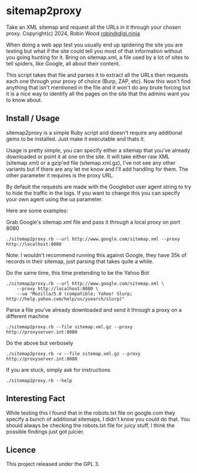# sitemap2proxy
Take an XML sitemap and request all the URLs in it through your chosen proxy.
Copyright(c) 2024, Robin Wood <robin@digi.ninja>

When doing a web app test you usually end up spidering the site you are testing
but what if the site could tell you most of that information without you going
hunting for it. Bring on sitemap.xml, a file used by a lot of sites to tell
spiders, like Google, all about their content.

This script takes that file and parses it to extract all the URLs then requests
each one through your proxy of choice (Burp, ZAP, etc). Now this won't find
anything that isn't mentioned in the file and it won't do any brute forcing but 
it is a nice way to identify all the pages on the site that the admins want you 
to know about.

## Install / Usage

sitemap2proxy is a simple Ruby script and doesn't require any additional gems to
be installed. Just make it executable and thats it. 

Usage is pretty simple, you can specify either a sitemap that you've already
downloaded or point it at one on the site. It will take either raw XML 
(sitemap.xml) or a gzip'ed file (sitemap.xml.gz), I've not see any other
variants but if there are any let me know and I'll add handling for them. The 
other parameter it requires is the proxy URL.

By default the requests are made with the Googlebot user agent string to try to
hide the traffic in the logs. If you want to change this you can specify your
own agent using the ua parameter.

Here are some examples:

Grab Google's sitemap.xml file and pass it through a local proxy on port 8080

```
./sitemap2proxy.rb --url http://www.google.com/sitemap.xml --proxy http://localhost:8080
```

Note: I wouldn't recommend running this against Google, they have 35k of records
in their sitemap, just parsing that takes quite a while.

Do the same time, this time pretending to be the Yahoo Bot 

```
./sitemap2proxy.rb --url http://www.google.com/sitemap.xml \
    --proxy http://localhost:8080 \
    --ua "Mozilla/5.0 (compatible; Yahoo! Slurp; http://help.yahoo.com/help/us/ysearch/slurp)"
```

Parse a file you've already downloaded and send it through a proxy on a
different machine

```
./sitemap2proxy.rb --file sitemap.xml.gz --proxy http://proxyserver.int:8080
```

Do the above but verbosely

```
./sitemap2proxy.rb -v --file sitemap.xml.gz --proxy http://proxyserver.int:8080
```

If you are stuck, simply ask for instructions

```
./sitemap2proxy.rb --help
```

## Interesting Fact

While testing this I found that in the robots.txt file on google.com they
specify a bunch of additional sitemaps, I didn't know you could do that. You
should always be checking the robots.txt file for juicy stuff, I think the
possible findings just got juicier.

## Licence

This project released under the GPL 3.
